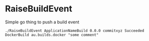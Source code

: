 # RaiseBuildEvent
Simple go thing to push a build event


```
./RaiseBuildEvent ApplicationNameBuild 0.0.0 commitxyz Succeeded DockerBuild au.builds.docker "some comment"
```